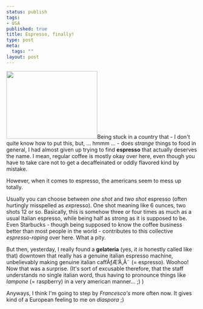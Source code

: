 ```yaml
--- 
status: publish
tags: 
- USA
published: true
title: Espresso, finally!
type: post
meta: 
  tags: ""
layout: post
---
```

<a title="Sex, Herrenschokolade &amp; Rock'n'roll" href="http://flickr.com/photos/65452483@N00/53380646/"><img src="http://static.flickr.com/28/53380646_0a142289f6_m.jpg" width="240" height="179" class="alignright" /></a>Being stuck in a country that - I don't quite know how to put this, but, ... hmmm ... - does <em>strange</em> things to food in general, I had almost given up trying to find <strong>espresso</strong> that actually deserves the name. I mean, regular coffee is mostly okay over here, even though you have to take care not to get a decaffeinated or oddly flavored kind by mistake.

However, when it comes to espresso, the americans seem to mess up totally.

Usually you can choose between <em>one shot</em> and <em>two shot</em> espresso (often hurtingly misspelled as <em>ex</em>presso). One shot meaning like 6 ounces, two shots 12 or so. Basically, this is somehow three or four times as much as a usual Italian espresso, while being half as strong as it is supposed to be. Even Starbucks - though being supposed to know the coffee business better than most people in the world - contributes to this collective <em>espresso-raping</em> over here. What a pity.

But then, yesterday, I really found a <strong>gelateria</strong> (yes, it <em>is</em> honestly called like that) downtown that really has a genuine italian espresso machine, unbelievably making genuine italian caffÃƒÆ’Ã‚Â¨ (= espresso). Woohoo! Now that was a surprise. (It's sort of excusable therefore, that the staff understands no single italian word, thus having to pronounce things like <em>lampone</em> (= raspberry) in a very american manner... ;) )

Anyways, I think I'm going to step by <em>Francesco's</em> more often now. It gives kind of a European feeling to me on <em>diaspora</em> ;)
